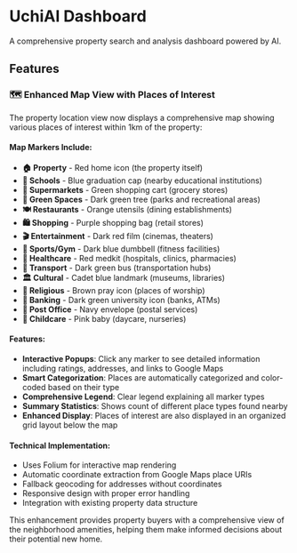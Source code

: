 # UchiAI Dashboard

A comprehensive property search and analysis dashboard powered by AI.

## Features

### 🗺️ Enhanced Map View with Places of Interest

The property location view now displays a comprehensive map showing various places of interest within 1km of the property:

#### Map Markers Include:
- **🏠 Property** - Red home icon (the property itself)
- **🏫 Schools** - Blue graduation cap (nearby educational institutions)
- **🛒 Supermarkets** - Green shopping cart (grocery stores)
- **🌳 Green Spaces** - Dark green tree (parks and recreational areas)
- **🍽️ Restaurants** - Orange utensils (dining establishments)
- **🛍️ Shopping** - Purple shopping bag (retail stores)
- **🎬 Entertainment** - Dark red film (cinemas, theaters)
- **💪 Sports/Gym** - Dark blue dumbbell (fitness facilities)
- **🏥 Healthcare** - Red medkit (hospitals, clinics, pharmacies)
- **🚌 Transport** - Dark green bus (transportation hubs)
- **🏛️ Cultural** - Cadet blue landmark (museums, libraries)
- **🙏 Religious** - Brown pray icon (places of worship)
- **🏦 Banking** - Dark green university icon (banks, ATMs)
- **📮 Post Office** - Navy envelope (postal services)
- **👶 Childcare** - Pink baby (daycare, nurseries)

#### Features:
- **Interactive Popups**: Click any marker to see detailed information including ratings, addresses, and links to Google Maps
- **Smart Categorization**: Places are automatically categorized and color-coded based on their type
- **Comprehensive Legend**: Clear legend explaining all marker types
- **Summary Statistics**: Shows count of different place types found nearby
- **Enhanced Display**: Places of interest are also displayed in an organized grid layout below the map

#### Technical Implementation:
- Uses Folium for interactive map rendering
- Automatic coordinate extraction from Google Maps place URIs
- Fallback geocoding for addresses without coordinates
- Responsive design with proper error handling
- Integration with existing property data structure

This enhancement provides property buyers with a comprehensive view of the neighborhood amenities, helping them make informed decisions about their potential new home.